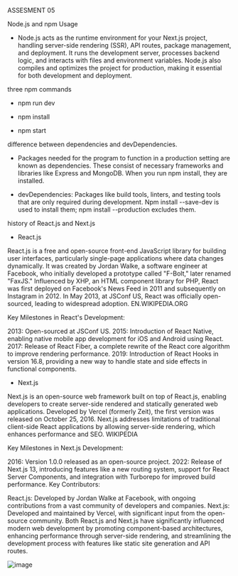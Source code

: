 ASSESMENT 05

Node.js and npm Usage

* Node.js acts as the runtime environment for your Next.js project, handling server-side rendering (SSR), API routes, package management, and deployment. It runs the development server, processes backend logic, and interacts with files and environment variables. Node.js also compiles and optimizes the project for production, making it essential for both development and deployment.

three npm commands

* npm run dev 

* npm install

* npm start


difference between dependencies and devDependencies.

* Packages needed for the program to function in a production setting are known as dependencies.  These consist of necessary frameworks and libraries like Express and MongoDB.  When you run npm install, they are installed.


* devDependencies: Packages like build tools, linters, and testing tools that are only required during development.  Npm install --save-dev is used to install them; npm install --production excludes them.



history of React.js and Next.js


* React.js

React.js is a free and open-source front-end JavaScript library for building user interfaces, particularly single-page applications where data changes dynamically. It was created by Jordan Walke, a software engineer at Facebook, who initially developed a prototype called "F-Bolt," later renamed "FaxJS." Influenced by XHP, an HTML component library for PHP, React was first deployed on Facebook's News Feed in 2011 and subsequently on Instagram in 2012. In May 2013, at JSConf US, React was officially open-sourced, leading to widespread adoption. 
EN.WIKIPEDIA.ORG

Key Milestones in React's Development:

2013: Open-sourced at JSConf US.
2015: Introduction of React Native, enabling native mobile app development for iOS and Android using React.
2017: Release of React Fiber, a complete rewrite of the React core algorithm to improve rendering performance.
2019: Introduction of React Hooks in version 16.8, providing a new way to handle state and side effects in functional components.


* Next.js

Next.js is an open-source web framework built on top of React.js, enabling developers to create server-side rendered and statically generated web applications. Developed by Vercel (formerly Zeit), the first version was released on October 25, 2016. Next.js addresses limitations of traditional client-side React applications by allowing server-side rendering, which enhances performance and SEO. 
WIKIPEDIA

Key Milestones in Next.js Development:

2016: Version 1.0.0 released as an open-source project.
2022: Release of Next.js 13, introducing features like a new routing system, support for React Server Components, and integration with Turborepo for improved build performance.
Key Contributors:

React.js: Developed by Jordan Walke at Facebook, with ongoing contributions from a vast community of developers and companies.
Next.js: Developed and maintained by Vercel, with significant input from the open-source community.
Both React.js and Next.js have significantly influenced modern web development by promoting component-based architectures, enhancing performance through server-side rendering, and streamlining the development process with features like static site generation and API routes.


![image](https://github.com/user-attachments/assets/332e2836-7006-4902-8746-bec30a532116)


